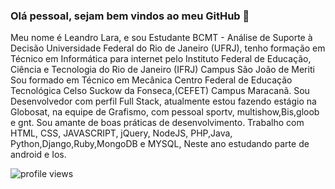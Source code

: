 ### Olá pessoal, sejam bem vindos ao meu GitHub 👋

Meu nome é Leandro Lara, e sou Estudante BCMT - Análise de Suporte à Decisão Universidade Federal do Rio de Janeiro (UFRJ), tenho formação em Técnico em Informática para internet pelo Instituto Federal de Educação, Ciência e Tecnologia do Rio de Janeiro (IFRJ) Campus São João de Meriti
Sou formado em Técnico em Mecânica Centro Federal de Educação Tecnológica Celso Suckow da Fonseca,(CEFET) Campus Maracanã.
Sou Desenvolvedor com perfil Full Stack, atualmente estou fazendo estágio na Globosat, na equipe de Grafismo, com pessoal sportv, multishow,Bis,gloob e gnt. 
Sou amante de boas práticas de desenvolvimento. Trabalho com HTML, CSS, JAVASCRIPT, jQuery, NodeJS, PHP,Java, Python,Django,Ruby,MongoDB e MYSQL, Neste ano estudando parte de android e Ios. 
 

<p>
  <img src="https://gpvc.arturio.dev/LeandroSilvaLara" alt="profile views">
</p>


